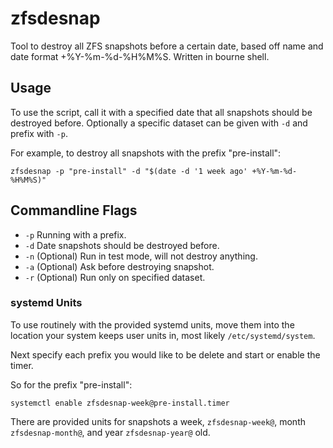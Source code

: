 # zfsdesnap

Tool to destroy all ZFS snapshots before a certain date, based off name and date format +%Y-%m-%d-%H%M%S. Written in bourne shell.

## Usage

To use the script, call it with a specified date that all snapshots should be destroyed before. Optionally a specific dataset can be given with ```-d``` and prefix with ```-p```.

For example, to destroy all snapshots with the prefix "pre-install":

```shell
zfsdesnap -p "pre-install" -d "$(date -d '1 week ago' +%Y-%m-%d-%H%M%S)"
```

## Commandline Flags

* ```-p``` Running with a prefix.
* ```-d``` Date snapshots should be destroyed before.
* ```-n``` (Optional) Run in test mode, will not destroy anything.
* ```-a``` (Optional) Ask before destroying snapshot.
* ```-r``` (Optional) Run only on specified dataset.

### systemd Units

To use routinely with the provided systemd units, move them into the location your system keeps user units in, most likely ```/etc/systemd/system```.

Next specify each prefix you would like to be delete and start or enable the timer.

So for the prefix "pre-install":

```shell
systemctl enable zfsdesnap-week@pre-install.timer
```

There are provided units for snapshots a week, ```zfsdesnap-week@```, month ```zfsdesnap-month@```, and year ```zfsdesnap-year@``` old.
